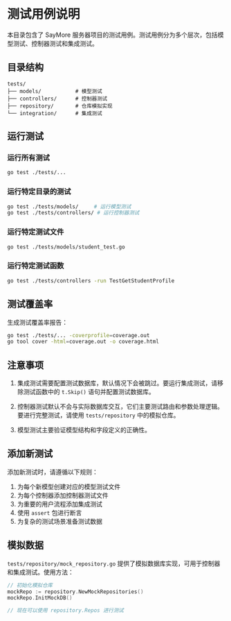 # 测试用例说明

本目录包含了 SayMore 服务器项目的测试用例。测试用例分为多个层次，包括模型测试、控制器测试和集成测试。

## 目录结构

```
tests/
├── models/           # 模型测试
├── controllers/      # 控制器测试
├── repository/       # 仓库模拟实现
└── integration/      # 集成测试
```

## 运行测试

### 运行所有测试

```bash
go test ./tests/...
```

### 运行特定目录的测试

```bash
go test ./tests/models/     # 运行模型测试
go test ./tests/controllers/ # 运行控制器测试
```

### 运行特定测试文件

```bash
go test ./tests/models/student_test.go
```

### 运行特定测试函数

```bash
go test ./tests/controllers -run TestGetStudentProfile
```

## 测试覆盖率

生成测试覆盖率报告：

```bash
go test ./tests/... -coverprofile=coverage.out
go tool cover -html=coverage.out -o coverage.html
```

## 注意事项

1. 集成测试需要配置测试数据库，默认情况下会被跳过。要运行集成测试，请移除测试函数中的 `t.Skip()` 语句并配置测试数据库。

2. 控制器测试默认不会与实际数据库交互，它们主要测试路由和参数处理逻辑。要进行完整测试，请使用 `tests/repository` 中的模拟仓库。

3. 模型测试主要验证模型结构和字段定义的正确性。

## 添加新测试

添加新测试时，请遵循以下规则：

1. 为每个新模型创建对应的模型测试文件
2. 为每个控制器添加控制器测试文件
3. 为重要的用户流程添加集成测试
4. 使用 `assert` 包进行断言
5. 为复杂的测试场景准备测试数据

## 模拟数据

`tests/repository/mock_repository.go` 提供了模拟数据库实现，可用于控制器和集成测试。使用方法：

```go
// 初始化模拟仓库
mockRepo := repository.NewMockRepositories()
mockRepo.InitMockDB()

// 现在可以使用 repository.Repos 进行测试
``` 